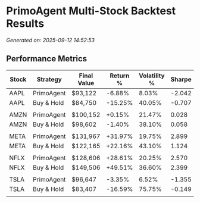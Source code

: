 # PrimoAgent Multi-Stock Backtest Results

*Generated on: 2025-09-12 14:52:53*

## Performance Metrics

| Stock | Strategy | Final Value | Return % | Volatility % | Sharpe | Max DD % | Trades |
|-------|----------|-------------|----------|--------------|--------|----------|--------|
| AAPL | PrimoAgent | $93,122 | -6.88% | 8.03% | -2.042 | 9.82% | 36 |
| AAPL | Buy & Hold | $84,750 | -15.25% | 40.05% | -0.707 | 29.76% | 1 |
| | | | | | | | |
| AMZN | PrimoAgent | $100,152 | +0.15% | 21.47% | 0.028 | 18.07% | 25 |
| AMZN | Buy & Hold | $98,602 | -1.40% | 38.10% | 0.058 | 30.79% | 1 |
| | | | | | | | |
| META | PrimoAgent | $131,967 | +31.97% | 19.75% | 2.899 | 8.99% | 26 |
| META | Buy & Hold | $122,165 | +22.16% | 43.10% | 1.124 | 34.04% | 1 |
| | | | | | | | |
| NFLX | PrimoAgent | $128,606 | +28.61% | 20.25% | 2.570 | 12.13% | 20 |
| NFLX | Buy & Hold | $149,506 | +49.51% | 36.60% | 2.399 | 19.01% | 1 |
| | | | | | | | |
| TSLA | PrimoAgent | $96,647 | -3.35% | 6.52% | -1.355 | 7.72% | 33 |
| TSLA | Buy & Hold | $83,407 | -16.59% | 75.75% | -0.149 | 47.84% | 1 |
| | | | | | | | |
